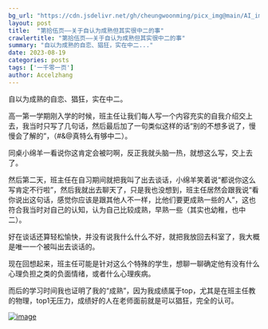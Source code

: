 ```yaml
---
bg_url: "https://cdn.jsdelivr.net/gh/cheungwoonming/picx_img@main/AI_img/AI-image-021.jpg"
layout: post
title:  "第拾伍页——关于自认为成熟但其实很中二的事"
crawlertitle: "第拾伍页——关于自认为成熟但其实很中二的事"
summary: "自以为成熟的自恋、猖狂，实在中二..."
date: 2023-08-19
categories: posts
tags: ['一千零一页']
author: Accelzhang
---
```


自以为成熟的自恋、猖狂，实在中二。

高一第一学期刚入学的时候，班主任让我们每人写一个内容充实的自我介绍交上去，我当时只写了几句话，然后最后加了一句类似这样的话“别的不想多说了，慢慢会了解的”，（#&@真特么有够中二）。

同桌小绵羊一看说你这肯定会被叼啊，反正我就头脑一热，就想这么写，交上去了。

然后第二天，班主任在自习期间就把我叫了出去谈话，小绵羊笑着说“都说你这么写肯定不行啦”，然后我就出去聊天了，只是我也没想到，班主任居然会跟我说“看你说出这句话，感觉你应该是跟其他人不一样，比他们要更成熟一些的人”，这也符合我当时对自己的认知，认为自己比较成熟，早熟一些（其实也幼稚，也中二）。

好在谈话还算轻松愉快，并没有说我什么什么不好，就把我放回去科室了，我大概是唯一一个被叫出去谈话的。

现在回想起来，班主任可能是针对这么个特殊的学生，想聊一聊确定他有没有什么心理负担之类的负面情绪，或者什么心理疾病。

而后的学习时间我也证明了我的“成熟”，因为我成绩属于top，尤其是在班主任教的物理，top1无压力，成绩好的人在老师面前就是可以猖狂，完全的认可。

[![image](https://cdn.jsdelivr.net/gh/cheungwoonming/picx_img@main/AI_img/AI-image-021.jpg)](https://cdn.jsdelivr.net/gh/cheungwoonming/picx_img@main/AI_img/AI-image-021.jpg)
